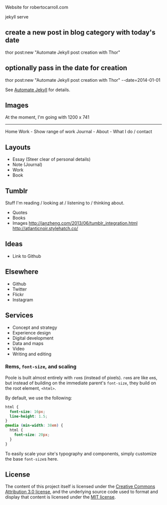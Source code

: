 Website for robertocarroll.com

jekyll serve

## create a new post in blog category with today's date
thor post:new "Automate Jekyll post creation with Thor"

## optionally pass in the date for creation
thor post:new "Automate Jekyll post creation with Thor" --date=2014-01-01

See [Automate Jekyll](http://www.guyroutledge.co.uk/blog/automate-jekyll-post-creation-with-thor/) for details.

## Images
At the moment, I'm going with 1200 x 741

----------------------------
Home
Work - Show range of work
Journal -
About - What I do / contact

## Layouts
- Essay (Steer clear of personal details)
- Note (Journal)
- Work
- Book

## Tumblr
Stuff I'm reading / looking at / listening to / thinking about.
- Quotes
- Books
- Images
http://janzheng.com/2013/06/tumblr_integration.html
http://atlanticnoir.stylehatch.co/

## Ideas
- Link to Github

## Elsewhere
- Github
- Twitter
- Flickr
- Instagram

## Services
- Concept and strategy
- Experience design
- Digital development
- Data and maps
- Video
- Writing and editing

### Rems, `font-size`, and scaling

Poole is built almost entirely with `rem`s (instead of pixels). `rem`s are like `em`s, but instead of building on the immediate parent's `font-size`, they build on the root element, `<html>`.

By default, we use the following:

```css
html {
  font-size: 16px;
  line-height: 1.5;
}
@media (min-width: 38em) {
  html {
    font-size: 20px;
  }
}

```

To easily scale your site's typography and components, simply customize the base `font-size`s here.

## License
The content of this project itself is licensed under the
[Creative Commons Attribution 3.0 license](http://creativecommons.org/licenses/by/3.0/us/deed.en_US), and the underlying source code used to format and display that content
is licensed under the [MIT license](http://opensource.org/licenses/mit-license.php).


